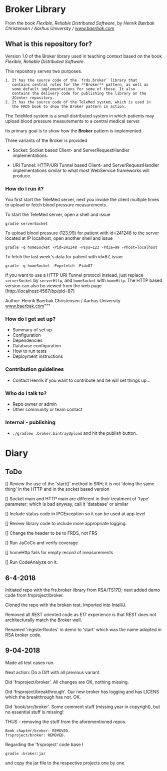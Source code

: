 Broker Library
==============

From the book *Flexible, Reliable Distributed Software*, by *Henrik
Bærbak Christensen / Aarhus University / www.baerbak.com*

What is this repository for?
-----------

Version 1.0 of the Broker library used in teaching context based on
the book *Flexible, Reliable Distributed Software*.

This repository serves two purposes.

    1. It has the source code of the `frds.broker` library that
       contains central roles for the **Broker** pattern, as well as
       some default implementations for some of these. It also
       contains the delivery code for publishing the library on the
       JCenter repository.
    2. It has the source code of the TeleMed system, which is used in
       the FRDS book to show the Broker pattern in action.

The TeleMed system is a small distributed system in which patients
may upload blood pressure measurements to a central medical server.

Its primary goal is to show how the **Broker** pattern is implemented.

Three variants of the Broker is provided

  * Socket: Socket based Client- and ServerRequestHandler implementations.

  * URI Tunnel: HTTP/URI Tunnel based Client- and ServerRequestHandler
    implementations similar to what most WebService frameworks will
    produce.


### How do I run it? ###

You first start the TeleMed server, next you invoke the client
multiple times to upload or fetch blood pressure measurements.

To start the TeleMed server, open a shell and issue

    gradle serverSocket

To upload blood pressure (123,99) for patient with id=241248 to the
server located at IP localhost, open another shell and issue

    gradle -q homeSocket -Pid=241248 -Psys=123 -Pdia=99 -Phost=localhost

To fetch the last week's data for patient with id=87, issue

    gradle -q homeSocket -Pop=fetch -Pid=87
    
If you want to use a HTTP URI Tunnel protocol instead, just replace
`serverSocket` by `serverHttp`, and `homeSocket` with `homeHttp`. The
HTTP based version can also be viewed from the web page [http://localhost:4567/bp/pid=87]
    

  Author: Henrik Baerbak Christensen / Aarhus University
    	  www.baerbak.com"""

### How do I get set up? ###

* Summary of set up
* Configuration
* Dependencies
* Database configuration
* How to run tests
* Deployment instructions

### Contribution guidelines ###

* Contact Henrik if you want to contribute and he will set things up...

### Who do I talk to? ###

* Repo owner or admin
* Other community or team contact

### Internal - publishing ###

* `./gradlew :broker:bintrayUpload` and hit the publish button.

Diary
===

ToDo
----

[] Review the use of the 'start()' method in SRH; it is not 'doing the
same thing' in the HTTP and in the socket based version

[] Socket main and HTTP main are different in their treatment of 'type'
   parameter; which is bad anyway, call it 'database' or similar
   
[] Include status code in IPCException so it can be used at app level

[] Review library code to include more appropriate logging.

[] Change the header to be to FRDS, not FRS

[] Run JaCoCo and verify coverage

[] homeHttp fails for empty record of measurements

[] Run CodeAnalyze on it.

6-4-2018
---

Initiated repo with the frs.broker library from RSA/TS17D; next added
demo code from frsproject/broker.

Cloned the repo with the broken test. Imported into IntelliJ.

Removed all REST oriented code as E17 experience is that REST does not
architecturally match the Broker well.

Renamed 'registerRoutes' in demo to 'start' which was the name adopted
in RSA broker code.

9-04-2018
---

Made all test cases run.

Next action: Do a Diff with all previous variant.

Did 'frsproject/broker'. All changes are OK, nothing missing.

Did 'frsproject/breakthrough'. Our new broker has logging and has LICENS
which the breakthrough has not. OK.

Did 'book/src/broker'. Some comment stuff (missing year in copyright),
but no essential stuff is missing!

THUS - removing the stuff from the aforementioned repos.

    Book chapter/broker: REMOVED.
    frsproject/broker: REMOVED.
    
Regarding the 'frsproject' code base I

    gradle :broker:jar
    
and copy the jar file to the respective projects one by one.





